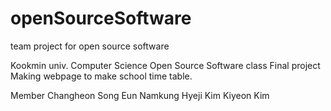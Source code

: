 # openSourceSoftware

team project for open source software

Kookmin univ. Computer Science
Open Source Software class
Final project
Making webpage to make school time table.

Member
Changheon Song
Eun Namkung
Hyeji Kim
Kiyeon Kim

